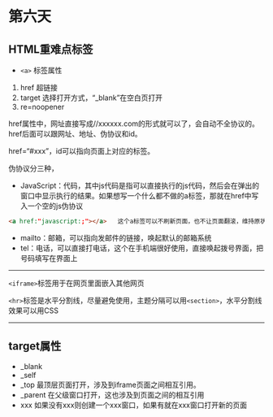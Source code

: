 # 第六天
## HTML重难点标签

* ```<a>``` 标签属性
1. href 超链接
2. target 选择打开方式，“_blank”在空白页打开
3. re=noopener
   
href属性中，网址直接写成//xxxxxx.com的形式就可以了，会自动不全协议的。
href后面可以跟网址、地址、伪协议和id。


href=“#xxx”，id可以指向页面上对应的标签。


伪协议分三种，

* JavaScript：代码，其中js代码是指可以直接执行的js代码，然后会在弹出的窗口中显示执行的结果。如果想写一个什么都不做的a标签，那就在href中写入一个空的js伪协议
```html
<a href:"javascript:;"></a>   这个a标签可以不刷新页面，也不让页面翻滚，维持原状
``` 

* mailto：邮箱，可以指向发邮件的链接，唤起默认的邮箱系统
* tel：电话，可以直接打电话，这个在手机端很好使用，直接唤起拨号界面，把号码填写在界面上
----------------
```<iframe>```标签用于在网页里面嵌入其他网页

```<hr>```标签是水平分割线，尽量避免使用，主题分隔可以用```<section>```，水平分割线效果可以用CSS

----------------


## target属性

 * _blank
 * _self
 * _top 最顶层页面打开，涉及到iframe页面之间相互引用。
 * _parent 在父级窗口打开，这也涉及到页面之间的相互引用
 * xxx 如果没有xxx则创建一个xxx窗口，如果有就在xxx窗口打开新的页面


